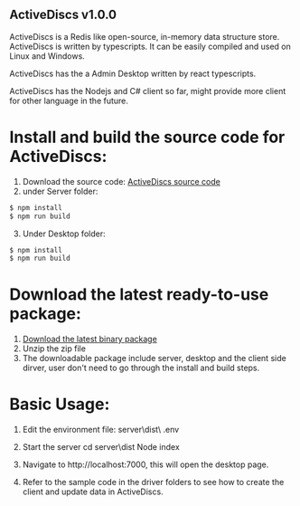 ## ActiveDiscs v1.0.0

ActiveDiscs is a Redis like open-source, in-memory data structure store.  ActiveDiscs is written by typescripts.  It can be easily compiled and used on Linux and Windows.

ActiveDiscs has the a Admin Desktop written by react typescripts.

ActiveDiscs has the Nodejs and C# client so far, might provide more client for other language in the future. 

# Install and build the source code for ActiveDiscs:
1. Download the source code:
[ActiveDiscs source code](https://github.com/kv11550/activediscs)
2.	under Server folder:
``` bash
$ npm install
$ npm run build
```
3.	Under Desktop folder:
``` bash
$ npm install
$ npm run build
```

# Download the latest ready-to-use package:
1.	[Download the latest binary package](https://objectstorage.ca-toronto-1.oraclecloud.com/n/yzx9535dp9qz/b/bucket-20220417-1402/o/activediscs_release_v1.0.0.zip)
2.	Unzip the zip file
3.  The downloadable package include server, desktop and the client side dirver, user don't need to go through the install and build steps.

# Basic Usage:
1.	Edit the environment file:
server\dist\ .env

2.	Start the server
cd server\dist
Node index 

3.	Navigate to http://localhost:7000, this will open the desktop page.

4.	Refer to the sample code in the driver folders to see how to create the client and update data in ActiveDiscs.

